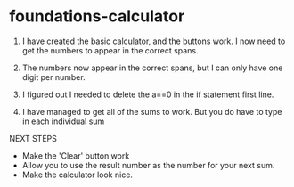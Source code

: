# foundations-calculator

1. I have created the basic calculator, and the buttons work. I now need to get the numbers to appear in the correct spans.

2. The numbers now appear in the correct spans, but I can only have one digit per number.

3. I figured out I needed to delete the a==0 in the if statement first line. 

4. I have managed to get all of the sums to work. But you do have to type in each individual sum

NEXT STEPS
- Make the 'Clear' button work
- Allow you to use the result number as the number for your next sum.
- Make the calculator look nice.


